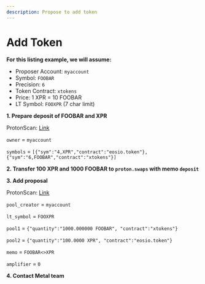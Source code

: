 ```yaml
---
description: Propose to add token
---
```


# Add Token

**For this listing example, we will assume:**

- Proposer Account: `myaccount`
- Symbol: `FOOBAR`
- Precision: `6` 
- Token Contract: `xtokens`
- Price: 1 XPR = 10 FOOBAR
- LT Symbol: `FOOXPR` (7 char limit)


**1. Prepare deposit of FOOBAR and XPR**

ProtonScan: [Link](https://www.protonscan.io/account/proton.swaps?loadContract=true&tab=Actions&account=proton.swaps&scope=proton.swaps&limit=100&action=depositprep&table=pools)

`owner` = `myaccount`

`symbols` = `[{"sym":"4,XPR","contract":"eosio.token"}, {"sym":"6,FOOBAR","contract":"xtokens"}]`

**2. Transfer 100 XPR and 1000 FOOBAR to `proton.swaps` with memo `deposit`**

**3. Add proposal**

ProtonScan: [Link](https://www.protonscan.io/account/proton.swaps?loadContract=true&tab=Actions&account=proton.swaps&scope=proton.swaps&limit=100&action=proposaladd)

`pool_creator` = `myaccount`

`lt_symbol` = `FOOXPR`

`pool1` = `{"quantity":"1000.000000 FOOBAR", "contract":"xtokens"}`

`pool2` = `{"quantity":"100.0000 XPR", "contract":"eosio.token"}`

`memo` = `FOOBAR<>XPR`

`amplifier` = `0`

**4. Contact Metal team**
